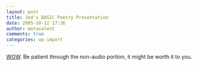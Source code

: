 ```yaml
---
layout: post
title: Jed's BASIC Poetry Presentation
date: 2005-10-12 17:36
author: metavalent
comments: true
categories: wp-import
---
```

<a href="https://www.rocketboom.com/vlog/archives/2005/09/rb_05_sep_30.html">WOW</a>.  Be patient through the non-audio portion, it might be worth it to you.


